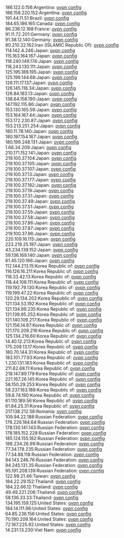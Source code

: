 186.122.0.156:Argentina: [ovpn config](vpn/186_122_0_156.ovpn)  
186.158.220.152:Argentina: [ovpn config](vpn/186_158_220_152.ovpn)  
191.44.11.51:Brazil: [ovpn config](vpn/191_44_11_51.ovpn)  
184.65.186.165:Canada: [ovpn config](vpn/184_65_186_165.ovpn)  
86.236.12.168:France: [ovpn config](vpn/86_236_12_168.ovpn)  
91.11.72.201:Germany: [ovpn config](vpn/91_11_72_201.ovpn)  
91.38.12.140:Germany: [ovpn config](vpn/91_38_12_140.ovpn)  
80.210.32.162:Iran (ISLAMIC Republic Of): [ovpn config](vpn/80_210_32_162.ovpn)  
114.142.4.246:Japan: [ovpn config](vpn/114_142_4_246.ovpn)  
115.163.164.167:Japan: [ovpn config](vpn/115_163_164_167.ovpn)  
118.240.149.174:Japan: [ovpn config](vpn/118_240_149_174.ovpn)  
118.243.130.111:Japan: [ovpn config](vpn/118_243_130_111.ovpn)  
125.195.189.195:Japan: [ovpn config](vpn/125_195_189_195.ovpn)  
125.199.144.68:Japan: [ovpn config](vpn/125_199_144_68.ovpn)  
126.111.17.137:Japan: [ovpn config](vpn/126_111_17_137.ovpn)  
126.145.118.34:Japan: [ovpn config](vpn/126_145_118_34.ovpn)  
126.84.183.13:Japan: [ovpn config](vpn/126_84_183_13.ovpn)  
138.64.158.190:Japan: [ovpn config](vpn/138_64_158_190.ovpn)  
147.192.115.86:Japan: [ovpn config](vpn/147_192_115_86.ovpn)  
153.130.165.59:Japan: [ovpn config](vpn/153_130_165_59.ovpn)  
153.164.167.44:Japan: [ovpn config](vpn/153_164_167_44.ovpn)  
153.172.230.87:Japan: [ovpn config](vpn/153_172_230_87.ovpn)  
153.213.251.254:Japan: [ovpn config](vpn/153_213_251_254.ovpn)  
180.11.78.140:Japan: [ovpn config](vpn/180_11_78_140.ovpn)  
180.197.154.167:Japan: [ovpn config](vpn/180_197_154_167.ovpn)  
180.199.248.131:Japan: [ovpn config](vpn/180_199_248_131.ovpn)  
1.66.34.209:Japan: [ovpn config](vpn/1_66_34_209.ovpn)  
210.171.152.141:Japan: [ovpn config](vpn/210_171_152_141.ovpn)  
219.100.37.104:Japan: [ovpn config](vpn/219_100_37_104.ovpn)  
219.100.37.105:Japan: [ovpn config](vpn/219_100_37_105.ovpn)  
219.100.37.107:Japan: [ovpn config](vpn/219_100_37_107.ovpn)  
219.100.37.13:Japan: [ovpn config](vpn/219_100_37_13.ovpn)  
219.100.37.177:Japan: [ovpn config](vpn/219_100_37_177.ovpn)  
219.100.37.182:Japan: [ovpn config](vpn/219_100_37_182.ovpn)  
219.100.37.19:Japan: [ovpn config](vpn/219_100_37_19.ovpn)  
219.100.37.31:Japan: [ovpn config](vpn/219_100_37_31.ovpn)  
219.100.37.49:Japan: [ovpn config](vpn/219_100_37_49.ovpn)  
219.100.37.51:Japan: [ovpn config](vpn/219_100_37_51.ovpn)  
219.100.37.55:Japan: [ovpn config](vpn/219_100_37_55.ovpn)  
219.100.37.58:Japan: [ovpn config](vpn/219_100_37_58.ovpn)  
219.100.37.86:Japan: [ovpn config](vpn/219_100_37_86.ovpn)  
219.100.37.87:Japan: [ovpn config](vpn/219_100_37_87.ovpn)  
219.100.37.96:Japan: [ovpn config](vpn/219_100_37_96.ovpn)  
220.109.16.115:Japan: [ovpn config](vpn/220_109_16_115.ovpn)  
223.219.25.197:Japan: [ovpn config](vpn/223_219_25_197.ovpn)  
43.234.139.152:Japan: [ovpn config](vpn/43_234_139_152.ovpn)  
59.136.169.140:Japan: [ovpn config](vpn/59_136_169_140.ovpn)  
61.45.120.166:Japan: [ovpn config](vpn/61_45_120_166.ovpn)  
112.144.213.15:Korea Republic of: [ovpn config](vpn/112_144_213_15.ovpn)  
116.126.16.211:Korea Republic of: [ovpn config](vpn/116_126_16_211.ovpn)  
118.33.42.13:Korea Republic of: [ovpn config](vpn/118_33_42_13.ovpn)  
118.44.108.111:Korea Republic of: [ovpn config](vpn/118_44_108_111.ovpn)  
119.192.79.130:Korea Republic of: [ovpn config](vpn/119_192_79_130.ovpn)  
119.199.47.22:Korea Republic of: [ovpn config](vpn/119_199_47_22.ovpn)  
120.29.134.202:Korea Republic of: [ovpn config](vpn/120_29_134_202.ovpn)  
121.134.53.192:Korea Republic of: [ovpn config](vpn/121_134_53_192.ovpn)  
121.134.89.235:Korea Republic of: [ovpn config](vpn/121_134_89_235.ovpn)  
121.139.85.252:Korea Republic of: [ovpn config](vpn/121_139_85_252.ovpn)  
121.140.109.217:Korea Republic of: [ovpn config](vpn/121_140_109_217.ovpn)  
121.156.14.87:Korea Republic of: [ovpn config](vpn/121_156_14_87.ovpn)  
121.170.209.216:Korea Republic of: [ovpn config](vpn/121_170_209_216.ovpn)  
125.134.216.60:Korea Republic of: [ovpn config](vpn/125_134_216_60.ovpn)  
14.40.12.213:Korea Republic of: [ovpn config](vpn/14_40_12_213.ovpn)  
175.209.13.17:Korea Republic of: [ovpn config](vpn/175_209_13_17.ovpn)  
180.70.144.31:Korea Republic of: [ovpn config](vpn/180_70_144_31.ovpn)  
183.101.77.93:Korea Republic of: [ovpn config](vpn/183_101_77_93.ovpn)  
1.230.131.183:Korea Republic of: [ovpn config](vpn/1_230_131_183.ovpn)  
211.62.68.11:Korea Republic of: [ovpn config](vpn/211_62_68_11.ovpn)  
218.147.89.179:Korea Republic of: [ovpn config](vpn/218_147_89_179.ovpn)  
221.167.26.145:Korea Republic of: [ovpn config](vpn/221_167_26_145.ovpn)  
58.150.29.253:Korea Republic of: [ovpn config](vpn/58_150_29_253.ovpn)  
58.237.163.188:Korea Republic of: [ovpn config](vpn/58_237_163_188.ovpn)  
59.8.74.190:Korea Republic of: [ovpn config](vpn/59_8_74_190.ovpn)  
61.110.189.56:Korea Republic of: [ovpn config](vpn/61_110_189_56.ovpn)  
61.84.25.31:Korea Republic of: [ovpn config](vpn/61_84_25_31.ovpn)  
217.138.212.58:Romania: [ovpn config](vpn/217_138_212_58.ovpn)  
109.94.22.188:Russian Federation: [ovpn config](vpn/109_94_22_188.ovpn)  
176.226.184.64:Russian Federation: [ovpn config](vpn/176_226_184_64.ovpn)  
178.130.141.143:Russian Federation: [ovpn config](vpn/178_130_141_143.ovpn)  
178.185.152.228:Russian Federation: [ovpn config](vpn/178_185_152_228.ovpn)  
185.124.155.182:Russian Federation: [ovpn config](vpn/185_124_155_182.ovpn)  
188.234.26.99:Russian Federation: [ovpn config](vpn/188_234_26_99.ovpn)  
77.34.178.235:Russian Federation: [ovpn config](vpn/77_34_178_235.ovpn)  
77.34.88.118:Russian Federation: [ovpn config](vpn/77_34_88_118.ovpn)  
94.143.246.76:Russian Federation: [ovpn config](vpn/94_143_246_76.ovpn)  
94.245.131.35:Russian Federation: [ovpn config](vpn/94_245_131_35.ovpn)  
95.191.208.139:Russian Federation: [ovpn config](vpn/95_191_208_139.ovpn)  
122.99.21.46:Taiwan: [ovpn config](vpn/122_99_21_46.ovpn)  
184.22.29.152:Thailand: [ovpn config](vpn/184_22_29_152.ovpn)  
184.22.66.12:Thailand: [ovpn config](vpn/184_22_66_12.ovpn)  
49.49.221.206:Thailand: [ovpn config](vpn/49_49_221_206.ovpn)  
58.136.33.33:Thailand: [ovpn config](vpn/58_136_33_33.ovpn)  
134.195.159.125:United States: [ovpn config](vpn/134_195_159_125.ovpn)  
184.14.111.96:United States: [ovpn config](vpn/184_14_111_96.ovpn)  
64.85.236.156:United States: [ovpn config](vpn/64_85_236_156.ovpn)  
70.190.209.164:United States: [ovpn config](vpn/70_190_209_164.ovpn)  
72.167.225.92:United States: [ovpn config](vpn/72_167_225_92.ovpn)  
14.231.13.230:Viet Nam: [ovpn config](vpn/14_231_13_230.ovpn)  
